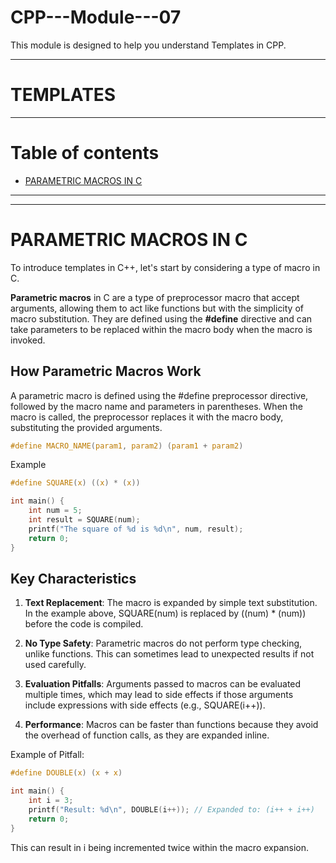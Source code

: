 # CPP---Module---07
This module is designed to help you understand Templates in CPP.

***
# TEMPLATES
***

# Table of contents
- [PARAMETRIC MACROS IN C](#parametric-macros-in-c)

***
***

# PARAMETRIC MACROS IN C
To introduce templates in C++, let's start by considering a type of macro in C.

**Parametric macros** in C are a type of preprocessor macro that accept arguments, allowing them to act like functions but with the simplicity of macro substitution. They are defined using the **#define** directive and can take parameters to be replaced within the macro body when the macro is invoked.

## How Parametric Macros Work
A parametric macro is defined using the #define preprocessor directive, followed by the macro name and parameters in parentheses. When the macro is called, the preprocessor replaces it with the macro body, substituting the provided arguments.

```C
#define MACRO_NAME(param1, param2) (param1 + param2)
```

Example
```C
#define SQUARE(x) ((x) * (x))

int main() {
    int num = 5;
    int result = SQUARE(num);
    printf("The square of %d is %d\n", num, result);
    return 0;
}
```

## Key Characteristics
1. **Text Replacement**: The macro is expanded by simple text substitution. In the example above, SQUARE(num) is replaced by ((num) * (num)) before the code is compiled.

2. **No Type Safety**: Parametric macros do not perform type checking, unlike functions. This can sometimes lead to unexpected results if not used carefully.

3. **Evaluation Pitfalls**: Arguments passed to macros can be evaluated multiple times, which may lead to side effects if those arguments include expressions with side effects (e.g., SQUARE(i++)).

4. **Performance**: Macros can be faster than functions because they avoid the overhead of function calls, as they are expanded inline.

Example of Pitfall:
```C
#define DOUBLE(x) (x + x)

int main() {
    int i = 3;
    printf("Result: %d\n", DOUBLE(i++)); // Expanded to: (i++ + i++)
    return 0;
}
```
This can result in i being incremented twice within the macro expansion.